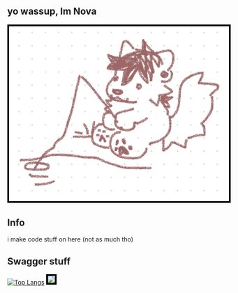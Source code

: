 ## yo wassup, Im Nova 

<img style="border: 4px solid #000;" src="https://github.com/isknova/isknova/blob/main/71837398_nDMtGr1y3K9LEEO.jpg" style="width: 20px; max-width: 100%;">

## Info
i make code stuff on here (not as much tho)




## Swagger stuff
[![Top Langs](https://github-readme-stats.vercel.app/api/top-langs/?username=isknova&theme=dark)](https://github.com/anuraghazra/github-readme-stats)
<a href="https://discord.com/users/1151667489873350706"><img style="border: 4px solid #000;" src="https://lanyard.cnrad.dev/api/1151667489873350706" /></a>

